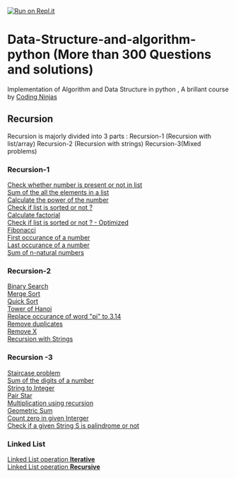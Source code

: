 [![Run on Repl.it](https://repl.it/badge/github/iamcheerag/Introduction-to-python)](https://repl.it/github/iamcheerag/Introduction-to-python)

# Data-Structure-and-algorithm-python (More than 300 Questions and solutions)
Implementation of Algorithm and Data Structure in python , A brillant course by <a href="https://classroom.codingninjas.com/app/invite/NWUYP">Coding Ninjas</a>
<h2> Recursion</h2>
</h2>Recursion is majorly divided into 3 parts : Recursion-1 (Recursion with list/array) Recursion-2 (Recursion with strings)
Recursion-3(Mixed problems)</h2>

<h3>Recursion-1</h3>
<a href="https://github.com/iamcheerag/Data-Structure-and-algorithm-python/blob/master/Recursion-1/Check%20number%20in%20array.py">Check whether number is present or not in list</a>
<br/>
<a href="https://github.com/iamcheerag/Data-Structure-and-algorithm-python/blob/master/Recursion-1/Sum%20of%20array.py">Sum of the all the elements in a list </a>
<br/>
<a href = "https://github.com/iamcheerag/Data-Structure-and-algorithm-python/blob/master/Recursion-1/calculate%20power.py">Calculate the power of the number</a>
<br/>
<a href = "https://github.com/iamcheerag/Data-Structure-and-algorithm-python/blob/master/Recursion-1/Check%20if%20list%20sorted%20or%20not.py">Check if list is sorted or not ?</a><br/>
<a href = "https://github.com/iamcheerag/Data-Structure-and-algorithm-python/blob/master/Recursion-1/Factorial.py">Calculate factorial</a><br/>
<a href = "https://github.com/iamcheerag/Data-Structure-and-algorithm-python/blob/master/Recursion-1/check%20if%20list%20is%20sorted%20or%20not%20-2.py">Check if list is sorted or not ? - Optimized</a><br/>
<a href = "https://github.com/iamcheerag/Data-Structure-and-algorithm-python/blob/master/Recursion-1/fibonacci.py">Fibonacci</a><br/>
<a href = "https://github.com/iamcheerag/Data-Structure-and-algorithm-python/blob/master/Recursion-1/first%20index%20of%20a%20number.py">First occurance of a number</a><br/>
<a href = "https://github.com/iamcheerag/Data-Structure-and-algorithm-python/blob/master/Recursion-1/last%20index%20of%20Number.py">Last occurance of a number</a><br/>
<a href = "https://github.com/iamcheerag/Data-Structure-and-algorithm-python/tree/master/Recursion-1">Sum of n-natural numbers</a><br/>

<h3>Recursion-2</h3>
<a href="https://github.com/iamcheerag/Data-Structure-and-algorithm-python/blob/master/Recursion-2(recursion%20with%20string%20and%20sorting%20algos)/binary%20search.py">Binary Search</a><br/>
<a href="https://github.com/iamcheerag/Data-Structure-and-algorithm-python/blob/master/Recursion-2(recursion%20with%20string%20and%20sorting%20algos)/merge%20sort.py">Merge Sort</a><br/>
<a href="https://github.com/iamcheerag/Data-Structure-and-algorithm-python/blob/master/Recursion-2(recursion%20with%20string%20and%20sorting%20algos)/Quick%20sort.py">Quick Sort</a><br/>
<a href="https://github.com/iamcheerag/Data-Structure-and-algorithm-python/blob/master/Recursion-2(recursion%20with%20string%20and%20sorting%20algos)/tower%20of%20hanoi.py">Tower of Hanoi</a><br/>
<a href="https://github.com/iamcheerag/Data-Structure-and-algorithm-python/blob/master/Recursion-2(recursion%20with%20string%20and%20sorting%20algos)/replace%20pi.py">Replace occurance of word "pi" to 3.14</a><br/>
<a href="https://github.com/iamcheerag/Data-Structure-and-algorithm-python/blob/master/Recursion-2(recursion%20with%20string%20and%20sorting%20algos)/remove%20duplicated%20recursively.py">Remove duplicates</a><br/>
<a href="https://github.com/iamcheerag/Data-Structure-and-algorithm-python/blob/master/Recursion-2(recursion%20with%20string%20and%20sorting%20algos)/Remove%20X.py">Remove X</a><br/>
<a href = "https://github.com/iamcheerag/Data-Structure-and-algorithm-python/blob/master/Recursion-2(recursion%20with%20string%20and%20sorting%20algos)/Recursion%20with%20strings.py">Recursion with Strings</a><br/>

<h3> Recursion -3 </h3>
<a href = "https://github.com/iamcheerag/Data-Structure-and-algorithm-python/blob/master/Recursion%20assignment/staircase.py">Staircase problem</a><br/>
<a href = "https://github.com/iamcheerag/Data-Structure-and-algorithm-python/blob/master/Recursion%20assignment/Sum%20of%20digits%20(recursive).py">Sum of the digits of a number</a><br/>
<a href = "https://github.com/iamcheerag/Data-Structure-and-algorithm-python/blob/master/Recursion%20assignment/String%20to%20Integer.py">String to Integer</a><br/> 
<a href = "https://github.com/iamcheerag/Data-Structure-and-algorithm-python/blob/master/Recursion%20assignment/Pair%20Star.py">Pair Star</a><br/>
<a href = "https://github.com/iamcheerag/Data-Structure-and-algorithm-python/blob/master/Recursion%20assignment/Multiplication%20(recursive).py">Multiplication using recursion</a><br/>
<a href = "https://github.com/iamcheerag/Data-Structure-and-algorithm-python/blob/master/Recursion%20assignment/Geometric%20Sum.py">Geometric Sum</a><br/>
<a href = "https://github.com/iamcheerag/Data-Structure-and-algorithm-python/blob/master/Recursion%20assignment/Count%20zero.py">Count zero in given Interger</a><br/>
<a href = "https://github.com/iamcheerag/Data-Structure-and-algorithm-python/blob/master/Recursion%20assignment/Check%20Palindrome%20(recursive).py">Check if a given String S is palindrome or not </a><br/>

<h3> Linked List </h3>
<a href = "https://github.com/iamcheerag/Data-Structure-and-algorithm-python/blob/master/Linked%20List%20-1/Lectures/LinkedListOperationIterative.py">Linked List operation <b>Iterative</b> </a><br/>
<a href = "https://github.com/iamcheerag/Data-Structure-and-algorithm-python/blob/master/Linked%20List%20-1/Lectures/LinkedListOperationRecursive.py">Linked List operation <b>Recursive</b> </a></br>

